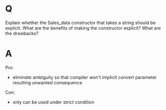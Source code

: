 # Q
Explain whether the Sales_data constructor that takes a
string should be explicit. What are the benefits of making the
constructor explicit? What are the drawbacks?

# A
Pro:
- eliminate ambiguity so that compiler won't implicit convert parameter resulting unwanted consequence

Con:
- only can be used under strict condition